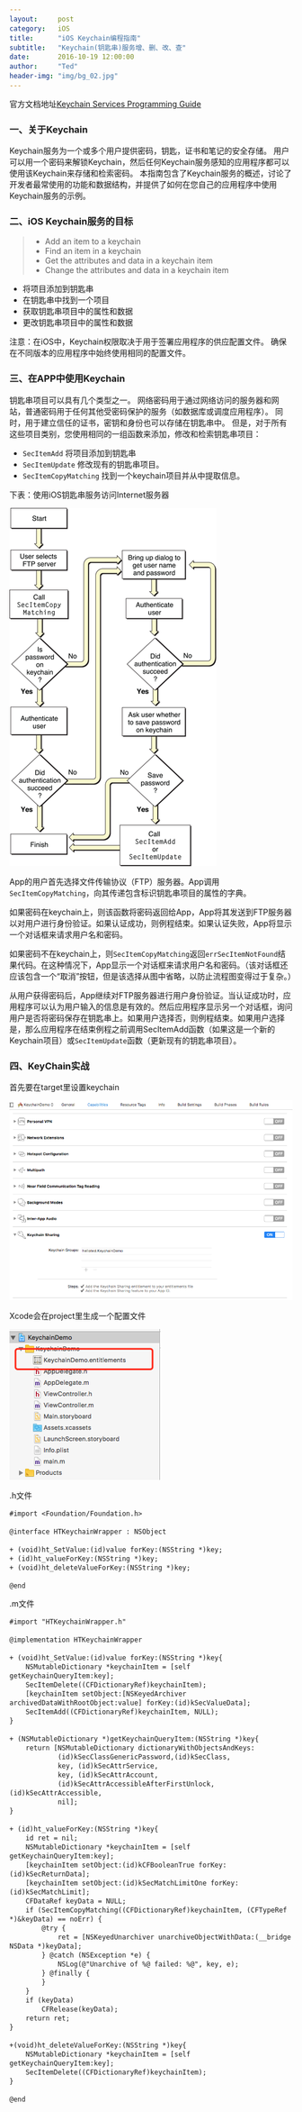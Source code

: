 ```yaml
---
layout:     post
category:   iOS
title:      "iOS Keychain编程指南"
subtitle:   "Keychain(钥匙串)服务增、删、改、查"
date:       2016-10-19 12:00:00
author:     "Ted"
header-img: "img/bg_02.jpg"
---
```


官方文档地址[Keychain Services Programming Guide](https://developer.apple.com/library/content/documentation/Security/Conceptual/keychainServConcepts/iPhoneTasks/iPhoneTasks.html#//apple_ref/doc/uid/TP30000897-CH208-SW1)

### 一、关于Keychain

Keychain服务为一个或多个用户提供密码，钥匙，证书和笔记的安全存储。 用户可以用一个密码来解锁Keychain，然后任何Keychain服务感知的应用程序都可以使用该Keychain来存储和检索密码。 本指南包含了Keychain服务的概述，讨论了开发者最常使用的功能和数据结构，并提供了如何在您自己的应用程序中使用Keychain服务的示例。

### 二、iOS Keychain服务的目标

> - Add an item to a keychain
> - Find an item in a keychain
> - Get the attributes and data in a keychain item
> - Change the attributes and data in a keychain item

- 将项目添加到钥匙串
- 在钥匙串中找到一个项目
- 获取钥匙串项目中的属性和数据
- 更改钥匙串项目中的属性和数据

注意：在iOS中，Keychain权限取决于用于签署应用程序的供应配置文件。 确保在不同版本的应用程序中始终使用相同的配置文件。

### 三、在APP中使用Keychain

钥匙串项目可以具有几个类型之一。 网络密码用于通过网络访问的服务器和网站，普通密码用于任何其他受密码保护的服务（如数据库或调度应用程序）。 同时，用于建立信任的证书，密钥和身份也可以存储在钥匙串中。 但是，对于所有这些项目类别，您使用相同的一组函数来添加，修改和检索钥匙串项目：

- `SecItemAdd` 将项目添加到钥匙串
- `SecItemUpdate` 修改现有的钥匙串项目。
- `SecItemCopyMatching` 找到一个keychain项目并从中提取信息。

下表：使用iOS钥匙串服务访问Internet服务器

![img](/img/Simple_3/04.png)

App的用户首先选择文件传输协议（FTP）服务器。App调用`SecItemCopyMatching`，向其传递包含标识钥匙串项目的属性的字典。

如果密码在keychain上，则该函数将密码返回给App，App将其发送到FTP服务器以对用户进行身份验证。如果认证成功，则例程结束。如果认证失败，App将显示一个对话框来请求用户名和密码。

如果密码不在keychain上，则`SecItemCopyMatching`返回`errSecItemNotFound`结果代码。在这种情况下，App显示一个对话框来请求用户名和密码。（该对话框还应该包含一个“取消”按钮，但是该选择从图中省略，以防止流程图变得过于复杂。）

从用户获得密码后，App继续对FTP服务器进行用户身份验证。当认证成功时，应用程序可以认为用户输入的信息是有效的。然后应用程序显示另一个对话框，询问用户是否将密码保存在钥匙串上。如果用户选择否，则例程结束。如果用户选择是，那么应用程序在结束例程之前调用SecItemAdd函数（如果这是一个新的Keychain项目）或`SecItemUpdate`函数（更新现有的钥匙串项目）。

### 四、KeyChain实战

首先要在target里设置keychain

![img](/img/Simple_3/05.png)

Xcode会在project里生成一个配置文件

![img](/img/Simple_3/06.png)

.h文件

```Objc
#import <Foundation/Foundation.h>

@interface HTKeychainWrapper : NSObject

+ (void)ht_SetValue:(id)value forKey:(NSString *)key;
+ (id)ht_valueForKey:(NSString *)key;
+ (void)ht_deleteValueForKey:(NSString *)key;

@end
```

.m文件

```objc
#import "HTKeychainWrapper.h"

@implementation HTKeychainWrapper

+ (void)ht_SetValue:(id)value forKey:(NSString *)key{
    NSMutableDictionary *keychainItem = [self getKeychainQueryItem:key];
    SecItemDelete((CFDictionaryRef)keychainItem);
    [keychainItem setObject:[NSKeyedArchiver archivedDataWithRootObject:value] forKey:(id)kSecValueData];
    SecItemAdd((CFDictionaryRef)keychainItem, NULL);
}

+ (NSMutableDictionary *)getKeychainQueryItem:(NSString *)key{
    return [NSMutableDictionary dictionaryWithObjectsAndKeys:
            (id)kSecClassGenericPassword,(id)kSecClass,
            key, (id)kSecAttrService,
            key, (id)kSecAttrAccount,
            (id)kSecAttrAccessibleAfterFirstUnlock,(id)kSecAttrAccessible,
            nil];
}

+ (id)ht_valueForKey:(NSString *)key{
    id ret = nil;
    NSMutableDictionary *keychainItem = [self getKeychainQueryItem:key];
    [keychainItem setObject:(id)kCFBooleanTrue forKey:(id)kSecReturnData];
    [keychainItem setObject:(id)kSecMatchLimitOne forKey:(id)kSecMatchLimit];
    CFDataRef keyData = NULL;
    if (SecItemCopyMatching((CFDictionaryRef)keychainItem, (CFTypeRef *)&keyData) == noErr) {
        @try {
            ret = [NSKeyedUnarchiver unarchiveObjectWithData:(__bridge NSData *)keyData];
        } @catch (NSException *e) {
            NSLog(@"Unarchive of %@ failed: %@", key, e);
        } @finally {
        }
    }
    if (keyData)
        CFRelease(keyData);
    return ret;
}

+(void)ht_deleteValueForKey:(NSString *)key{
    NSMutableDictionary *keychainItem = [self getKeychainQueryItem:key];
    SecItemDelete((CFDictionaryRef)keychainItem);
}

@end
```

